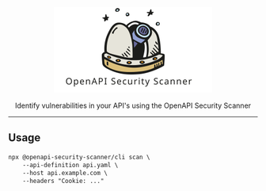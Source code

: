 <p align="center">
    <img alt="babel" src="https://raw.githubusercontent.com/cloudchefs/openapi-security-scanner/master/img/logo.svg" width="320">
</p>

<p align="center">
  Identify vulnerabilities in your API's using the OpenAPI Security Scanner
</p>

---

## Usage

```
npx @openapi-security-scanner/cli scan \
    --api-definition api.yaml \
    --host api.example.com \
    --headers "Cookie: ..."
```

